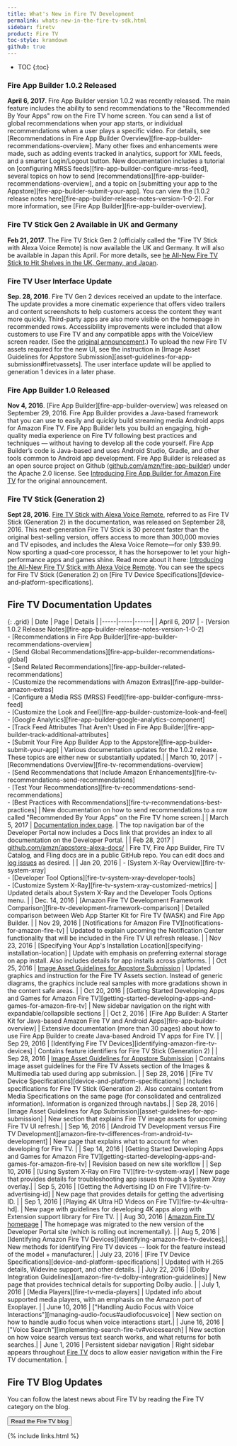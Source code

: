 ```yaml
---
title: What's New in Fire TV Development
permalink: whats-new-in-the-fire-tv-sdk.html
sidebar: firetv
product: Fire TV
toc-style: kramdown
github: true
---
```


* TOC
{:toc}

### Fire App Builder 1.0.2 Released

**April 6, 2017**. Fire App Builder version 1.0.2 was recently released. The main feature includes the ability to send recommendations to the "Recommended By Your Apps" row on the Fire TV home screen.  You can send a list of global recommendations when your app starts, or individual recommendations when a user plays a specific video. For details, see [Recommendations in Fire App Builder Overview][fire-app-builder-recommendations-overview]. Many other fixes and enhancements were made, such as adding events tracked in analytics, support for XML feeds, and a smarter Login/Logout button. New documentation includes a tutorial on [configuring MRSS feeds][fire-app-builder-configure-mrss-feed], several topics on how to send [recommendations][fire-app-builder-recommendations-overview], and a topic on [submitting your app to the Appstore][fire-app-builder-submit-your-app]. You can view the [1.0.2 release notes here][fire-app-builder-release-notes-version-1-0-2]. For more information, see [Fire App Builder][fire-app-builder-overview].

### Fire TV Stick Gen 2 Available in UK and Germany

**Feb 21, 2017**. The Fire TV Stick Gen 2 (officially called the "Fire TV Stick with Alexa Voice Remote) is now available the UK and Germany. It will also be available in Japan this April. For more details, see [he All-New Fire TV Stick to Hit Shelves in the UK, Germany, and Japan][uk-germany].

### Fire TV User Interface Update

**Sep. 28, 2016**. Fire TV Gen 2 devices received an update to the interface. The update provides a more cinematic experience that offers video trailers and content screenshots to help customers access the content they want more quickly. Third-party apps are also more visible on the homepage in recommended rows. Accessibility improvements were included that allow customers to use Fire TV and any compatible apps with the VoiceView screen reader. (See the [original announcement](http://phx.corporate-ir.net/phoenix.zhtml?c=176060&p=irol-newsArticle&ID=2206525).) To upload the new Fire TV assets required for the new UI, see the instruction in [Image Asset Guidelines for Appstore Submission][asset-guidelines-for-app-submission#firetvassets]. The user interface update will be applied to generation 1 devices in a later phase.

### Fire App Builder 1.0 Released

**Nov 4, 2016**. [Fire App Builder][fire-app-builder-overview] was released on September 29, 2016. Fire App Builder provides a Java-based framework that you can use to easily and quickly build streaming media Android apps for Amazon Fire TV. Fire App Builder lets you build an engaging, high-quality media experience on Fire TV following best practices and techniques — without having to develop all the code yourself. Fire App Builder’s code is Java-based and uses Android Studio, Gradle, and other tools common to Android app development. Fire App Builder is released as an open source project on Github ([github.com/amzn/fire-app-builder](github.com/amzn/fire-app-builder)) under the Apache 2.0 license. See [Introducing Fire App Builder for Amazon Fire TV](https://developer.amazon.com/blogs/post/Tx26ZCW178CQDUW/Introducing-Fire-App-Builder-for-Amazon-Fire-TV) for the original announcement.

### Fire TV Stick (Generation 2)

**Sept 28, 2016**. [Fire TV Stick with Alexa Voice Remote](https://www.amazon.com/dp/B00ZV9RDKK), referred to as Fire TV Stick (Generation 2) in the documentation, was released on September 28, 2016. This next-generation Fire TV Stick is 30 percent faster than the original best-selling version, offers access to more than 300,000 movies and TV episodes, and includes the Alexa Voice Remote—for only $39.99. Now sporting a quad-core processor, it has the horsepower to let your high-performance apps and games shine. Read more about it here: [Introducing the All-New Fire TV Stick with Alexa Voice Remote](https://developer.amazon.com/public/community/post/Tx1W8FCB4UA5KIB/Introducing-the-All-New-Fire-TV-Stick-with-Alexa-Voice-Remote). You can see the specs for Fire TV Stick (Generation 2) on [Fire TV Device Specifications][device-and-platform-specifications].

## Fire TV Documentation Updates

{: .grid}
| Date | Page | Details |
|-----|-----|------|
| April 6, 2017 | - [Version 1.0.2 Release Notes][fire-app-builder-release-notes-version-1-0-2] <br/> - [Recommendations in Fire App Builder][fire-app-builder-recommendations-overview] <br/> - [Send Global Recommendations][fire-app-builder-recommendations-global] <br/> - [Send Related Recommendations][fire-app-builder-related-recommendations] <br/> - [Customize the recommendations with Amazon Extras][fire-app-builder-amazon-extras] <br/> - [Configure a Media RSS (MRSS) Feed][fire-app-builder-configure-mrss-feed] <br/> - [Customize the Look and Feel][fire-app-builder-customize-look-and-feel] <br/> - [Google Analytics][fire-app-builder-google-analytics-component] <br/> - [Track Feed Attributes That Aren't Used in Fire App Builder][fire-app-builder-track-additional-attributes] <br/> - [Submit Your Fire App Builder App to the Appstore][fire-app-builder-submit-your-app] | Various documentation updates for the 1.0.2 release. These topics are either new or substantially updated.|
| March 10, 2017 | - [Recommendations Overview][fire-tv-recommendations-overview] <br/> - [Send Recommendations that Include Amazon Enhancements][fire-tv-recommendations-send-recommendations] <br/> - [Test Your Recommendations][fire-tv-recommendations-send-recommendations] <br/> - [Best Practices with Recommendations][fire-tv-recommendations-best-practices] | New documentation on how to send recommendations to a row called "Recommended By Your Apps" on the Fire TV home screen.|
| March 5, 2017 | [Documentation index page](https://developer.amazon.com/documentation). | The top navigation bar of the Developer Portal now includes a Docs link that provides an index to all documentation on the Developer Portal. |
| Feb 28, 2017 | [github.com/amzn/appstore-alexa-docs/](https://github.com/amzn/appstore-alexa-docs/) | Fire TV, Fire App Builder, Fire TV Catalog, and Fling docs are in a public GitHub repo. You can edit docs and [log issues](https://github.com/amzn/appstore-alexa-docs/issues) as desired. |
| Jan 20, 2016 | - [System X-Ray Overview][fire-tv-system-xray] <br/> - [Developer Tool Options][fire-tv-system-xray-developer-tools]<br/> - [Customize System X-Ray][fire-tv-system-xray-customized-metrics] | Updated details about System X-Ray and the Developer Tools Options menu. |
| Dec. 14, 2016 | [Amazon Fire TV Development Framework Comparison][fire-tv-development-framework-comparison] | Detailed comparison between Web App Starter Kit for Fire TV (WASK) and Fire App Builder. |
| Nov 29, 2016 | [Notifications for Amazon Fire TV][notifications-for-amazon-fire-tv] | Updated to explain upcoming the Notification Center functionality that will be included in the Fire TV UI refresh release. |
| Nov 23, 2016 | [Specifying Your App's Installation Location][specifying-installation-location] | Update with emphasis on preferring external storage on app install. Also includes details for app installs across platforms. |
| Oct 25, 2016 | [Image Asset Guidelines for Appstore Submission](/solutions/devices/fire-tv/docs/asset-guidelines-for-app-submission#firetvassets) | Updated graphics and instruction for the Fire TV Assets section. Instead of generic diagrams, the graphics include real samples with more gradations shown in the content safe areas. |
| Oct 20, 2016 | [Getting Started Developing Apps and Games for Amazon Fire TV][getting-started-developing-apps-and-games-for-amazon-fire-tv]  | New sidebar navigation on the right with expandable/collapsible sections |
| Oct 2, 2016 | [Fire App Builder: A Starter Kit for Java-based Amazon Fire TV and Android Apps][fire-app-builder-overview] | Extensive documentation (more than 30 pages) about how to use Fire App Builder to create Java-based Android TV apps for Fire TV. |
| Sep 29, 2016 | [Identifying Fire TV Devices][identifying-amazon-fire-tv-devices] | Contains feature identifiers for Fire TV Stick (Generation 2) |
| Sep 28, 2016 | [Image Asset Guidelines for Appstore Submission](/solutions/devices/fire-tv/docs/asset-guidelines-for-app-submission#firetvassets) | Contains image asset guidelines for the Fire TV Assets section of the Images & Multimedia tab used during app submission. |
| Sep 28, 2016 | [Fire TV Device Specifications][device-and-platform-specifications] | Includes specifications for Fire TV Stick (Generation 2). Also contains content from Media Specifications on the same page (for consolidated and centralized information). Information is organized through navtabs.|
| Sep 28, 2016 | [Image Asset Guidelines for App Submission][asset-guidelines-for-app-submission] | New section that explains Fire TV image assets for upcoming Fire TV UI refresh.|
| Sep 16, 2016 | [Android TV Development versus Fire TV Development][amazon-fire-tv-differences-from-android-tv-development] | New page that explains what to account for when developing for Fire TV. |
| Sep 14, 2016 | [Getting Started Developing Apps and Games for Amazon Fire TV][getting-started-developing-apps-and-games-for-amazon-fire-tv] | Revision based on new site workflow |
| Sep 10, 2016 | [Using System X-Ray on Fire TV][fire-tv-system-xray] | New page that provides details for troubleshooting app issues through a System Xray overlay.|
| Sep 5, 2016 | [Getting the Advertising ID on Fire TV][fire-tv-advertising-id] | New page that provides details for getting the advertising ID. |
| Sep 1, 2016 | [Playing 4K Ultra HD Videos on Fire TV][fire-tv-4k-ultra-hd]. | New page with guidelines for developing 4K apps along with Extension support library for Fire TV. |
| Aug 30, 2016 | [Amazon Fire TV homepage](/solutions/devices/fire-tv) | The homepage was migrated to the new version of the Developer Portal site (which is rolling out incrementally). |
| Aug 5, 2016 | [Identifying Amazon Fire TV Devices][identifying-amazon-fire-tv-devices].|  New methods for identifying Fire TV devices -- look for the feature instead of the model + manufacturer.|
| July 23, 2016 | [Fire TV Device Specifications][device-and-platform-specifications] | Updated with H.265 details, Widevine support, and other details. |
| July 22, 2016 | [Dolby Integration Guidelines][amazon-fire-tv-dolby-integration-guidelines] | New page that provides technical details for supporting Dolby audio. |
| July 1, 2016 | [Media Players][fire-tv-media-players] | Updated info about supported media players, with an emphasis on the Amazon port of Exoplayer. |
| June 10, 2016 | ["Handling Audio Focus with Voice Interactions"][managing-audio-focus#audiofocusvoice] | New section on how to handle audio focus when voice interactions start.|
| June 16, 2016 | ["Voice Search"][implementing-search-fire-tv#voicesearch] | New section on how voice search versus text search works, and what returns for both searches.|
| June 1, 2016 | Persistent sidebar navigation | Right sidebar appears throughout [Fire TV](/solutions/devices/fire-tv) docs to allow easier navigation within the Fire TV documentation. |


## Fire TV Blog Updates

You can follow the latest news about Fire TV by reading the Fire TV category on the blog.

<a href="https://developer.amazon.com/blogs/tag/Fire+TV"><button class="feedbackButton">Read the Fire TV blog</button></a>

[uk-germany]: https://developer.amazon.com/blogs/post/acc08b81-8f50-4bc8-998a-58530a39f5c8/the-all-new-fire-tv-stick-to-hit-shelves-in-the-uk-germany-and-japan

{% include links.html %}
